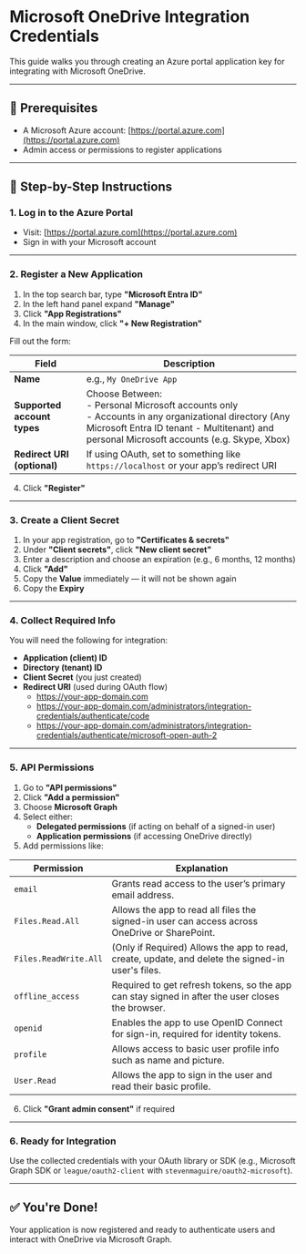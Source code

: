 # Microsoft OneDrive Integration Credentials

This guide walks you through creating an Azure portal application key for integrating with
Microsoft OneDrive.

---

## 📝 Prerequisites

- A Microsoft Azure account: [https://portal.azure.com](https://portal.azure.com)
- Admin access or permissions to register applications

---

## 📝 Step-by-Step Instructions

### 1. **Log in to the Azure Portal**

- Visit: [https://portal.azure.com](https://portal.azure.com)
- Sign in with your Microsoft account

---

### 2. **Register a New Application**

1. In the top search bar, type **"Microsoft Entra ID"**
2. In the left hand panel expand **"Manage"**
3. Click **"App Registrations"**
4. In the main window, click **"+ New Registration"**

Fill out the form:

| Field                       | Description                                                                                                                                      |
|-----------------------------|--------------------------------------------------------------------------------------------------------------------------------------------------|
| **Name**                    | e.g., `My OneDrive App`                                                                                                                          |
| **Supported account types** | Choose Between:<br> - Personal Microsoft accounts only<br> - Accounts in any organizational directory (Any Microsoft Entra ID tenant - Multitenant) and personal Microsoft accounts (e.g. Skype, Xbox) |
| **Redirect URI (optional)** | If using OAuth, set to something like `https://localhost` or your app’s redirect URI                                                             |

4. Click **"Register"**

---

### 3. **Create a Client Secret**

1. In your app registration, go to **"Certificates & secrets"**
2. Under **"Client secrets"**, click **"New client secret"**
3. Enter a description and choose an expiration (e.g., 6 months, 12 months)
4. Click **"Add"**
5. Copy the **Value** immediately — it will not be shown again
6. Copy the **Expiry**

---

### 4. **Collect Required Info**

You will need the following for integration:

- **Application (client) ID**
- **Directory (tenant) ID**
- **Client Secret** (you just created)
- **Redirect URI** (used during OAuth flow)
    - https://your-app-domain.com
    - https://your-app-domain.com/administrators/integration-credentials/authenticate/code
    - https://your-app-domain.com/administrators/integration-credentials/authenticate/microsoft-open-auth-2

---

### 5. **API Permissions**

1. Go to **"API permissions"**
2. Click **"Add a permission"**
3. Choose **Microsoft Graph**
4. Select either:
    - **Delegated permissions** (if acting on behalf of a signed-in user)
    - **Application permissions** (if accessing OneDrive directly)
5. Add permissions like:

| Permission            | Explanation                                                                                       |
|-----------------------|---------------------------------------------------------------------------------------------------|
| `email`               | Grants read access to the user’s primary email address.                                           |
| `Files.Read.All`      | Allows the app to read all files the signed-in user can access across OneDrive or SharePoint.     |
| `Files.ReadWrite.All` | (Only if Required) Allows the app to read, create, update, and delete the signed-in user's files. |
| `offline_access`      | Required to get refresh tokens, so the app can stay signed in after the user closes the browser.  |
| `openid`              | Enables the app to use OpenID Connect for sign-in, required for identity tokens.                  |
| `profile`             | Allows access to basic user profile info such as name and picture.                                |
| `User.Read`           | Allows the app to sign in the user and read their basic profile.                                  |

6. Click **"Grant admin consent"** if required

---

### 6. **Ready for Integration**

Use the collected credentials with your OAuth library or SDK (e.g., Microsoft Graph SDK or `league/oauth2-client` with
`stevenmaguire/oauth2-microsoft`).

---

## ✅ You're Done!

Your application is now registered and ready to authenticate users and interact with OneDrive via Microsoft Graph.
